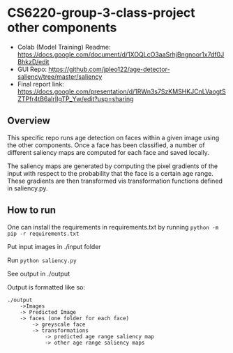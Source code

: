 # CS6220-group-3-class-project other components
- Colab (Model Training) Readme: https://docs.google.com/document/d/1XOQLcO3aaSrhjBngnoor1x7df0JBhkzD/edit
- GUI Repo: https://github.com/jpleo122/age-detector-saliency/tree/master/saliency
- Final report link: https://docs.google.com/presentation/d/1RWn3s7SzKMSHKJCnLVaogtSZTPfr4tB6alrIIgTP_Yw/edit?usp=sharing

## Overview

This specific repo runs age detection on faces within a given image using the other components. Once a face has been classified, a number of different saliency maps are computed for each face and saved locally. 

The saliency maps are generated by computing the pixel gradients of the input with respect to the probability that the face is a certain age range. These gradients are then transformed vis transformation functions defined in saliency.py. 

## How to run 

One can install the requirements in requirements.txt by running `python -m pip -r requirements.txt`

Put input images in ./input folder 

Run  `python saliency.py`

See output in ./output

Output is formatted like so:

```
./output
    ->Images
    -> Predicted Image
    -> faces (one folder for each face)
        -> greyscale face
        -> transformations
            -> predicted age range saliency map
            -> other age range saliency maps
```

